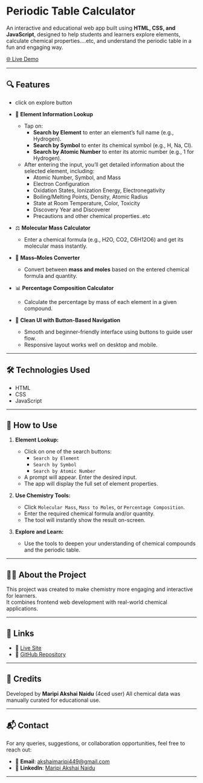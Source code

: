 # Periodic Table Calculator

An interactive and educational web app built using **HTML, CSS, and JavaScript**, designed to help students and learners explore elements, calculate chemical properties....etc, and understand the periodic table in a fun and engaging way.

[🌐 Live Demo](https://akshainaidu-dev.github.io/Periodic-Table-Calculator/)

---

## 🔍 Features
   - click on explore button
- 🧪 **Element Information Lookup**
  - Tap on:
    - **Search by Element** to enter an element’s full name (e.g., Hydrogen).
    - **Search by Symbol** to enter its chemical symbol (e.g., H, Na, Cl).
    - **Search by Atomic Number** to enter its atomic number (e.g., 1 for Hydrogen).
  - After entering the input, you’ll get detailed information about the selected element, including:
    - Atomic Number, Symbol, and Mass
    - Electron Configuration
    - Oxidation States, Ionization Energy, Electronegativity
    - Boiling/Melting Points, Density, Atomic Radius
    - State at Room Temperature, Color, Toxicity
    - Discovery Year and Discoverer
    - Precautions and other chemical properties..etc

- ⚖️ **Molecular Mass Calculator**
  - Enter a chemical formula (e.g., H2O, CO2, C6H12O6) and get its molecular mass instantly.

- 🔁 **Mass–Moles Converter**
  - Convert between **mass and moles** based on the entered chemical formula and quantity.

- 📊 **Percentage Composition Calculator**
  - Calculate the percentage by mass of each element in a given compound.

- 🎨 **Clean UI with Button-Based Navigation**
  - Smooth and beginner-friendly interface using buttons to guide user flow.
  - Responsive layout works well on desktop and mobile.

---

## 🛠 Technologies Used

- HTML  
- CSS  
- JavaScript

---

## 🚀 How to Use

1. **Element Lookup:**
   - Click on one of the search buttons:
     - `Search by Element`
     - `Search by Symbol`
     - `Search by Atomic Number`
   - A prompt will appear. Enter the desired input.
   - The app will display the full set of element properties.

2. **Use Chemistry Tools:**
   - Click `Molecular Mass`, `Mass to Moles`, or `Percentage Composition`.
   - Enter the required chemical formula and/or quantity.
   - The tool will instantly show the result on-screen.

3. **Explore and Learn:**
   - Use the tools to deepen your understanding of chemical compounds and the periodic table.

---

## 👨‍🔬 About the Project

This project was created to make chemistry more engaging and interactive for learners.  
It combines frontend web development with real-world chemical applications.

---

## 📎 Links

- 🔗 [Live Site](https://4ceduser.github.io/Periodic-Table-Calculator/)
- 📁 [GitHub Repository](https://github.com/4ceduser/Periodic-Table-Calculator)

---

## 🙌 Credits

Developed by **Maripi Akshai Naidu** (4ced user)
All chemical data was manually curated for educational use.

---

## 📬 Contact

For any queries, suggestions, or collaboration opportunities, feel free to reach out:

- 📧 **Email**: [akshaimaripi449@gmail.com](mailto:akshaimaripi449@gmail.com)  
- 💼 **LinkedIn**: [Maripi Akshai Naidu](https://www.linkedin.com/in/maripi-akshai-naidu/)

---
